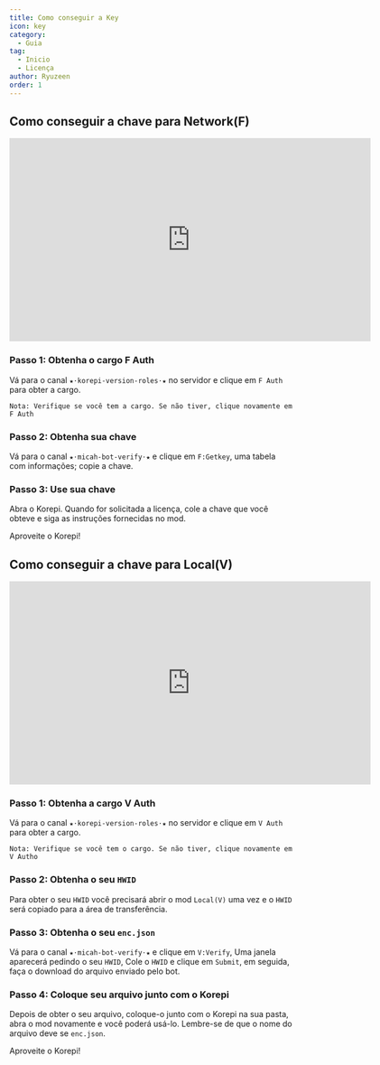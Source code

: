 ```yaml
---
title: Como conseguir a Key
icon: key
category:
  - Guia
tag:
  - Inicio
  - Licença
author: Ryuzeen
order: 1
---
```


## Como conseguir a chave para Network(F)

<div class="iframe-container"><iframe width="640" height="360" src="https://www.youtube.com/embed/-9bXOMH0-WM" title="Korepi - How to get V key" frameborder="0" allow="accelerometer; autoplay; clipboard-write; encrypted-media; gyroscope; picture-in-picture; web-share" allowfullscreen></iframe></div>

### Passo 1: Obtenha o cargo F Auth

Vá para o canal `★⋅korepi-version-roles⋅★` no servidor e clique em `F Auth` para obter a cargo.

`Nota: Verifique se você tem a cargo. Se não tiver, clique novamente em F Auth`

### Passo 2: Obtenha sua chave

Vá para o canal `⁠★⋅micah-bot-verify⋅★` e clique em `F:Getkey`, uma tabela com informações; copie a chave.

### Passo 3: Use sua chave

Abra o Korepi. Quando for solicitada a licença, cole a chave que você obteve e siga as instruções fornecidas no mod.

Aproveite o Korepi!

## Como conseguir a chave para Local(V)

<div class="iframe-container"><iframe width="640" height="360" src="https://www.youtube.com/embed/OTCSboZdexc" title="Korepi - How to get V key" frameborder="0" allow="accelerometer; autoplay; clipboard-write; encrypted-media; gyroscope; picture-in-picture; web-share" allowfullscreen></iframe></div>

### Passo 1: Obtenha a cargo V Auth

Vá para o canal `★⋅korepi-version-roles⋅★` no servidor e clique em `V Auth` para obter a cargo.

`Nota: Verifique se você tem o cargo. Se não tiver, clique novamente em V Autho`

### Passo 2: Obtenha o seu `HWID`

Para obter o seu `HWID` você precisará abrir o mod `Local(V)` uma vez e o `HWID` será copiado para a área de transferência.

### Passo 3: Obtenha o seu `enc.json`

Vá para o canal `⁠★⋅micah-bot-verify⋅★` e clique em `V:Verify`, Uma janela aparecerá pedindo o seu `HWID`, Cole o `HWID` e clique em `Submit`, em seguida, faça o download do arquivo enviado pelo bot.

### Passo 4: Coloque seu arquivo junto com o Korepi

Depois de obter o seu arquivo, coloque-o junto com o Korepi na sua pasta, abra o mod novamente e você poderá usá-lo. Lembre-se de que o nome do arquivo deve se `enc.json`.

Aproveite o Korepi!
